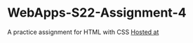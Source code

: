 # WebApps-S22-Assignment-4
A practice assignment for HTML with CSS
[Hosted at](https://44-563-web-apps-s22.github.io/webapps-s22-assignment-4-SidharthaGundarapu/play.html)